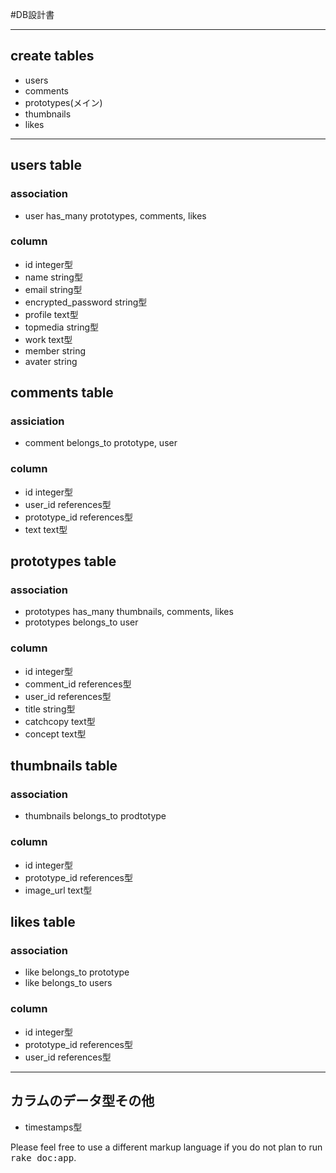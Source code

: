 #DB設計書

____________________________________________________

## create tables
* users  
* comments  
* prototypes(メイン)  
* thumbnails  
* likes  

_____________________________________________________



## users table  

### association  
* user has_many prototypes, comments, likes  


### column

* id integer型  
* name string型  
* email string型  
* encrypted_password string型  
* profile text型  
* topmedia string型  
* work text型  
* member string  
* avater string  



## comments table  

### assiciation  
* comment belongs_to prototype, user

### column  
* id integer型　
* user_id references型  
* prototype_id references型  
* text text型  

## prototypes table  

### association  
* prototypes has_many thumbnails, comments, likes  
* prototypes belongs_to user  

### column  
* id integer型  
* comment_id references型  
* user_id references型  
* title string型  
* catchcopy text型  
* concept text型  

## thumbnails table  

### association  
* thumbnails belongs_to prodtotype  

### column  
* id integer型  
* prototype_id references型  
* image_url text型  

## likes table  

### association  
* like belongs_to prototype
* like belongs_to users

### column  
* id integer型  
* prototype_id references型  
* user_id references型  

________________________________________________________

## カラムのデータ型その他

* timestamps型  

Please feel free to use a different markup language if you do not plan to run
<tt>rake doc:app</tt>.
